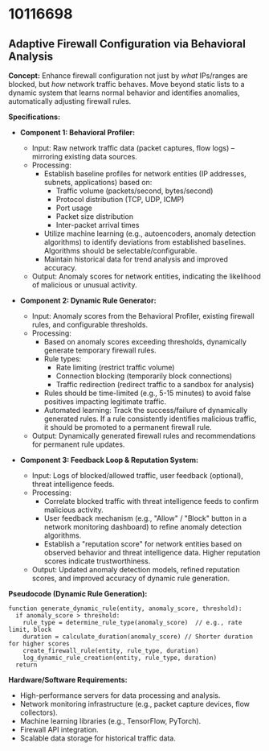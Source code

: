 # 10116698

## Adaptive Firewall Configuration via Behavioral Analysis

**Concept:** Enhance firewall configuration not just by *what* IPs/ranges are blocked, but *how* network traffic behaves. Move beyond static lists to a dynamic system that learns normal behavior and identifies anomalies, automatically adjusting firewall rules.

**Specifications:**

*   **Component 1: Behavioral Profiler:**
    *   Input: Raw network traffic data (packet captures, flow logs) – mirroring existing data sources.
    *   Processing:
        *   Establish baseline profiles for network entities (IP addresses, subnets, applications) based on:
            *   Traffic volume (packets/second, bytes/second)
            *   Protocol distribution (TCP, UDP, ICMP)
            *   Port usage
            *   Packet size distribution
            *   Inter-packet arrival times
        *   Utilize machine learning (e.g., autoencoders, anomaly detection algorithms) to identify deviations from established baselines. Algorithms should be selectable/configurable.
        *   Maintain historical data for trend analysis and improved accuracy.
    *   Output: Anomaly scores for network entities, indicating the likelihood of malicious or unusual activity.

*   **Component 2: Dynamic Rule Generator:**
    *   Input: Anomaly scores from the Behavioral Profiler, existing firewall rules, and configurable thresholds.
    *   Processing:
        *   Based on anomaly scores exceeding thresholds, dynamically generate temporary firewall rules.
        *   Rule types:
            *   Rate limiting (restrict traffic volume)
            *   Connection blocking (temporarily block connections)
            *   Traffic redirection (redirect traffic to a sandbox for analysis)
        *   Rules should be time-limited (e.g., 5-15 minutes) to avoid false positives impacting legitimate traffic.
        *   Automated learning: Track the success/failure of dynamically generated rules. If a rule consistently identifies malicious traffic, it should be promoted to a permanent firewall rule.
    *   Output: Dynamically generated firewall rules and recommendations for permanent rule updates.

*   **Component 3: Feedback Loop & Reputation System:**
    *   Input: Logs of blocked/allowed traffic, user feedback (optional), threat intelligence feeds.
    *   Processing:
        *   Correlate blocked traffic with threat intelligence feeds to confirm malicious activity.
        *   User feedback mechanism (e.g., "Allow" / "Block" button in a network monitoring dashboard) to refine anomaly detection algorithms.
        *   Establish a "reputation score" for network entities based on observed behavior and threat intelligence data.  Higher reputation scores indicate trustworthiness.
    *   Output: Updated anomaly detection models, refined reputation scores, and improved accuracy of dynamic rule generation.

**Pseudocode (Dynamic Rule Generation):**

```
function generate_dynamic_rule(entity, anomaly_score, threshold):
  if anomaly_score > threshold:
    rule_type = determine_rule_type(anomaly_score)  // e.g., rate limit, block
    duration = calculate_duration(anomaly_score) // Shorter duration for higher scores
    create_firewall_rule(entity, rule_type, duration)
    log_dynamic_rule_creation(entity, rule_type, duration)
  return
```

**Hardware/Software Requirements:**

*   High-performance servers for data processing and analysis.
*   Network monitoring infrastructure (e.g., packet capture devices, flow collectors).
*   Machine learning libraries (e.g., TensorFlow, PyTorch).
*   Firewall API integration.
*   Scalable data storage for historical traffic data.